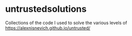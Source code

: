 # untrustedsolutions
Collections of the code I used to solve the various levels of https://alexnisnevich.github.io/untrusted/
